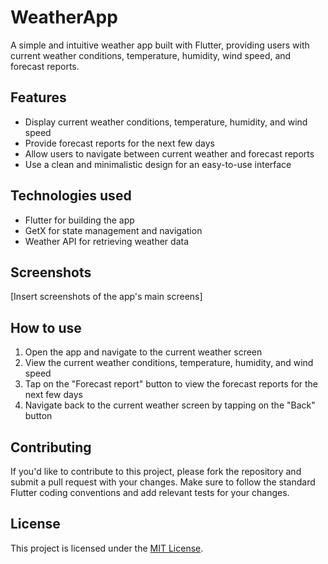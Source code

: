 # WeatherApp

A simple and intuitive weather app built with Flutter, providing users with current weather conditions, temperature, humidity, wind speed, and forecast reports.

## Features

* Display current weather conditions, temperature, humidity, and wind speed
* Provide forecast reports for the next few days
* Allow users to navigate between current weather and forecast reports
* Use a clean and minimalistic design for an easy-to-use interface

## Technologies used

* Flutter for building the app
* GetX for state management and navigation
* Weather API for retrieving weather data

## Screenshots

[Insert screenshots of the app's main screens]

## How to use

1. Open the app and navigate to the current weather screen
2. View the current weather conditions, temperature, humidity, and wind speed
3. Tap on the "Forecast report" button to view the forecast reports for the next few days
4. Navigate back to the current weather screen by tapping on the "Back" button

## Contributing

If you'd like to contribute to this project, please fork the repository and submit a pull request with your changes. Make sure to follow the standard Flutter coding conventions and add relevant tests for your changes.

## License

This project is licensed under the [MIT License](https://opensource.org/licenses/MIT).
